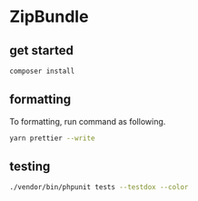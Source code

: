 # ZipBundle

## get started

``` sh
composer install
```

## formatting
To formatting, run command as following.
``` sh
yarn prettier --write
```

## testing

``` sh
./vendor/bin/phpunit tests --testdox --color
```
